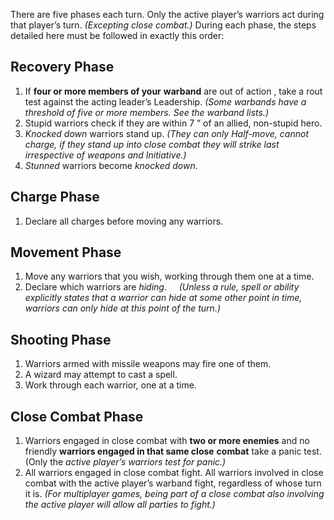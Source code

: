 There are five phases each turn. Only the active player’s warriors act during that player’s turn. _(Excepting close combat.)_ During each phase, the steps detailed here must be followed in exactly this order:
## Recovery Phase
1. If **four or more members of your** **warband** are out of action , take a rout test against the acting leader’s Leadership.
_(Some warbands have a threshold of five or more members. See the warband lists.)_
2. Stupid warriors check if they are within 7 ” of an allied, non-stupid hero.
3. _Knocked down_ warriors stand up. _(They can only Half-move, cannot charge, if they stand up into close combat they will strike last irrespective of weapons and Initiative.)_
4. _Stunned_ warriors become _knocked down_.
## Charge Phase
1. Declare all charges before moving any warriors.
## Movement Phase
1. Move any warriors that you wish, working through them one at a time.
2. Declare which warriors are _hiding_.
    _(Unless a rule, spell or ability explicitly states that a warrior can hide at some other point in time, warriors can only hide at this point of the turn.)_
## Shooting Phase
1. Warriors armed with missile weapons may fire one of them.
2. A wizard may attempt to cast a spell.
3. Work through each warrior, one at a time.
## Close Combat Phase
1. Warriors engaged in close combat with **two or more enemies** and no friendly **warriors engaged in that same close** **combat** take a panic test. (Only the _active player’s warriors test for panic.)_
2. All warriors engaged in close combat fight. All warriors involved in close combat with the active player’s warband fight, regardless of whose turn it is.
   _(For multiplayer games, being part of a close combat also involving the active player will allow all parties to fight.)_
